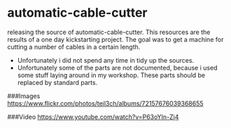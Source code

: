 # automatic-cable-cutter

releasing the source of automatic-cable-cutter. This resources are the results of a one day kickstarting project. The goal was to get a machine for cutting a number of cables in a certain length. 

* Unfortunately i did not spend any time in tidy up the sources. 
* Unfortunately some of the parts are not documented, because i used some stuff laying around in my workshop. These parts should be replaced by standard parts. 

###Images
https://www.flickr.com/photos/teil3ch/albums/72157676039368655 

###Video
https://www.youtube.com/watch?v=P63oYIn-Zj4
